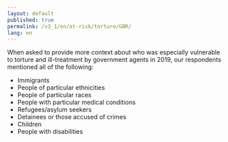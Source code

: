 ```yaml
---
layout: default
published: true
permalink: /v3_1/en/at-risk/torture/GBR/
lang: en
---
```


When asked to provide more context about who was especially vulnerable to torture and ill-treatment by government agents in 2019, our respondents mentioned all of the following:
- Immigrants 
- People of particular ethnicities 
- People of particular races 
- People with particular medical conditions 
- Refugees/asylum seekers 
- Detainees or those accused of crimes 
- Children 
- People with disabilities 
